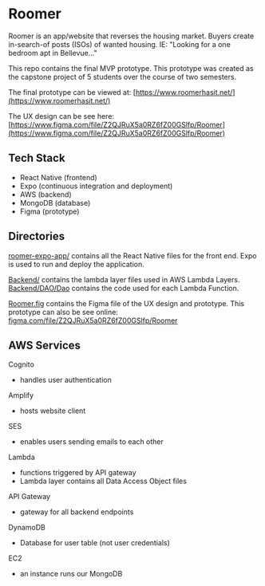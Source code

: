 # Roomer

Roomer is an app/website that reverses the housing market. Buyers create in-search-of posts (ISOs) of wanted housing. IE: "Looking for a one bedroom apt in Bellevue..."

This repo contains the final MVP prototype. This prototype was created as the capstone project of 5 students over the course of two semesters.

The final prototype can be viewed at: [https://www.roomerhasit.net/](https://www.roomerhasit.net/)

The UX design can be see here: [https://www.figma.com/file/Z2QJRuX5a0RZ6fZ00GSlfp/Roomer](https://www.figma.com/file/Z2QJRuX5a0RZ6fZ00GSlfp/Roomer)

## Tech Stack

- React Native (frontend)
- Expo (continuous integration and deployment)
- AWS (backend)
- MongoDB (database)
- Figma (prototype)

## Directories

[roomer-expo-app/](roomer-expo-app/) contains all the React Native files for the front end. Expo is used to run and deploy the application.

[Backend/](Backend/) contains the lambda layer files used in AWS Lambda Layers. [Backend/DAO/Dao](Backend/DAO/Dao) contains the code used for each Lambda Function.

[Roomer.fig](Roomer.fig) contains the Figma file of the UX design and prototype. This prototype can also be see online: [figma.com/file/Z2QJRuX5a0RZ6fZ00GSlfp/Roomer](https://www.figma.com/file/Z2QJRuX5a0RZ6fZ00GSlfp/Roomer)

## AWS Services

Cognito

- handles user authentication

Amplify

- hosts website client

SES

- enables users sending emails to each other

Lambda

- functions triggered by API gateway
- Lambda layer contains all Data Access Object files

API Gateway

- gateway for all backend endpoints

DynamoDB

- Database for user table (not user credentials)

EC2

- an instance runs our MongoDB
